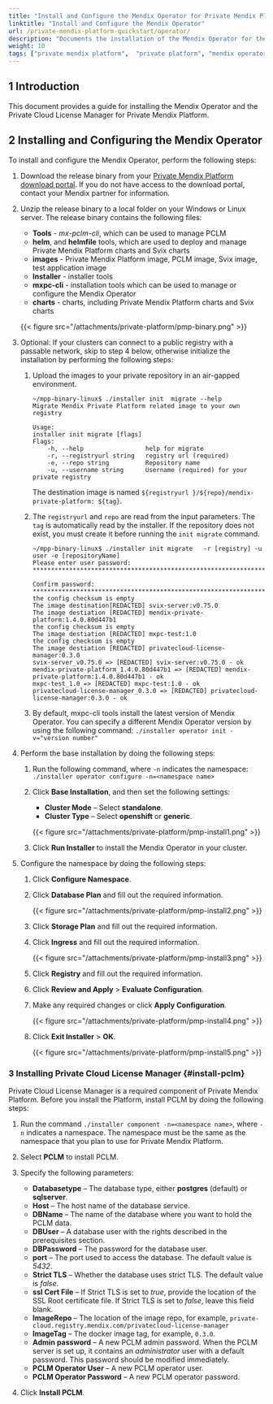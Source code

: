 ```yaml
---
title: "Install and Configure the Mendix Operator for Private Mendix Platform"
linktitle: "Install and Configure the Mendix Operator"
url: /private-mendix-platform-quickstart/operator/
description: "Documents the installation of the Mendix Operator for the Private Mendix Platform."
weight: 10
tags: ["private mendix platform",  "private platform", "mendix operator", "installation"]
---
```


## 1 Introduction

This document provides a guide for installing the Mendix Operator and the Private Cloud License Manager for Private Mendix Platform.

## 2 Installing and Configuring the Mendix Operator

To install and configure the Mendix Operator, perform the following steps:

1. Download the release binary from your [Private Mendix Platform download portal](https://privateplatform.mendix.com/). If you do not have access to the download portal, contact your Mendix partner for information.

2. Unzip the release binary to a local folder on your Windows or Linux server. The release binary contains the following files:

    * **Tools** - *mx-pclm-cli*, which can be used to manage PCLM
    * **helm**, and **helmfile** tools, which are used to deploy and manage Private Mendix Platform charts and Svix charts
    * **images** - Private Mendix Platform image, PCLM image, Svix image, test application image
    * **Installer** - installer tools
    * **mxpc-cli** - installation tools which can be used to manage or configure the Mendix Operator
    * **charts**  - charts, including Private Mendix Platform charts and Svix charts
    
    {{< figure src="/attachments/private-platform/pmp-binary.png" >}}

3. Optional: If your clusters can connect to a public registry with a passable network, skip to step 4 below, otherwise initialize the installation by performing the following steps:

    1. Upload the images to your private repository in an air-gapped environment.

        ```text
        ~/mpp-binary-linux$ ./installer init  migrate --help
        Migrate Mendix Private Platform related image to your own registry

        Usage:
        installer init migrate [flags]
        Flags:
            -h, --help                 help for migrate
            -r, --registryurl string   registry url (required)
            -e, --repo string          Repository name
            -u, --username string      Username (required) for your private registry
        ```

        The destination image is named `${registryurl }/${repo}/mendix-private-platform: ${tag}`.
    
    2. The `registryurl` and `repo` are read from the input parameters. The `tag` is automatically read by the installer. If the repository does not exist, you must create it before running the `init migrate` command.

        ```text
        ~/mpp-binary-linux$ ./installer init migrate   -r [registry] -u  user -e [repositoryName]
        Please enter user password: ******************************************************************************************************************************************************************************************************************************************************************************************************************************************************************************************************************************************************************************************************************************************************************************************************************************************************************

        Confirm password: ******************************************************************************************************************************************************************************************************************************************************************************************************************************************************************************************************************************************************************************************************************************************************************************************************************************************************************
        the config checksum is empty
        The image destination[REDACTED] svix-server:v0.75.0
        The image destiation [REDACTED] mendix-private-platform:1.4.0.80d447b1
        the config checksum is empty
        The image destiation [REDACTED] mxpc-test:1.0
        the config checksum is empty
        The image destiation [REDACTED] privatecloud-license-manager:0.3.0
        svix-server_v0.75.0 => [REDACTED] svix-server:v0.75.0 - ok
        mendix-private-platform_1.4.0.80d447b1 => [REDACTED] mendix-private-platform:1.4.0.80d447b1 - ok
        mxpc-test_1.0 => [REDACTED] mxpc-test:1.0 - ok
        privatecloud-license-manager_0.3.0 => [REDACTED] privatecloud-license-manager:0.3.0 - ok
        ```

    3. By default, mxpc-cli tools install the latest version of Mendix Operator. You can specify a different Mendix Operator version by using the following command: `./installer operator init -v="version number"`

4. Perform the base installation by doing the following steps:

    1. Run the following command, where `-n` indicates the namespace: `./installer operator configure -n=<namespace name>`
    2. Click **Base Installation**, and then set the following settings:

        * **Cluster Mode** – Select **standalone**.
        * **Cluster Type** – Select **openshift** or **generic**.

        {{< figure src="/attachments/private-platform/pmp-install1.png" >}}

    3. Click **Run Installer** to install the Mendix Operator in your cluster.

5. Configure the namespace by doing the following steps:

    1. Click **Configure Namespace**.
    2. Click **Database Plan** and fill out the required information.
        
        {{< figure src="/attachments/private-platform/pmp-install2.png" >}}

    3. Click **Storage Plan** and fill out the required information.
    4. Click **Ingress** and fill out the required information.
        
        {{< figure src="/attachments/private-platform/pmp-install3.png" >}}
    
    5. Click **Registry** and fill out the required information.
    6. Click **Review and Apply** > **Evaluate Configuration**.
    7. Make any required changes or click **Apply Configuration**.
        
        {{< figure src="/attachments/private-platform/pmp-install4.png" >}}
    
    8. Click **Exit Installer** > **OK**.
    
        {{< figure src="/attachments/private-platform/pmp-install5.png" >}}
    
### 3 Installing Private Cloud License Manager {#install-pclm}

Private Cloud License Manager is a required component of Private Mendix Platform. Before you install the Platform, install PCLM by doing the following steps:

1. Run the command `./installer component -n=<namespace name>`, where `-n` indicates a namespace. The namespace must be the same as the namespace that you plan to use for Private Mendix Platform.
2. Select **PCLM** to install PCLM.
3. Specify the following parameters:

    * **Databasetype** – The database type, either **postgres** (default) or **sqlserver**.
    * **Host** – The host name of the database service.
    * **DBName** – The name of the database where you want to hold the PCLM data.
    * **DBUser** – A database user with the rights described in the prerequisites section.
    * **DBPassword** – The password for the database user.
    * **port** – The port used to access the database. The default value is *5432*.
    * **Strict TLS** – Whether the database uses strict TLS. The default value is *false*.
    * **ssl Cert File** – If Strict TLS is set to *true*, provide the location of the SSL Root certificate file. If Strict TLS is set to *false*, leave this field blank.
    * **ImageRepo** – The location of the image repo, for example, `private-cloud.registry.mendix.com/privatecloud-license-manager`
    * **ImageTag** – The docker image tag, for example, `0.3.0`.
    * **Admin password** – A new PCLM admin password. When the PCLM server is set up, it contains an *administrator* user with a default password. This password should be modified immediately.
    * **PCLM Operator User** – A new PCLM operator user.
    * **PCLM Operator Password** – A new PCLM operator password.

4. Click **Install PCLM**.
